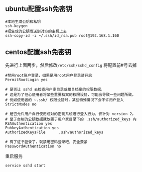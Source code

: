 ## ubuntu配置ssh免密钥
```
#本地生成公钥和私钥
ssh-keygen
#把生成的公钥发送到对方的主机上去
ssh-copy-id -i ~/.ssh/id_rsa.pub root@192.168.1.160 
```
## centos配置ssh免密钥

先进行上面两步，然后修改`/etc/ssh/sshd_config`
将配置前#号去掉
```
#禁用root账户登录，如果是用root用户登录请开启
PermitRootLogin yes

# 是否让 sshd 去检查用户家目录或相关档案的权限数据，
# 这是为了担心使用者将某些重要档案的权限设错，可能会导致一些问题所致。
# 例如使用者的 ~.ssh/ 权限设错时，某些特殊情况下会不许用户登入
StrictModes no

# 是否允许用户自行使用成对的密钥系统进行登入行为，仅针对 version 2。
# 至于自制的公钥数据就放置于用户家目录下的 .ssh/authorized_keys 内
RSAAuthentication yes
PubkeyAuthentication yes
AuthorizedKeysFile      .ssh/authorized_keys

# 有了证书登录了，就禁用密码登录吧，安全要紧
PasswordAuthentication no

```
重启服务
```
service sshd start
```